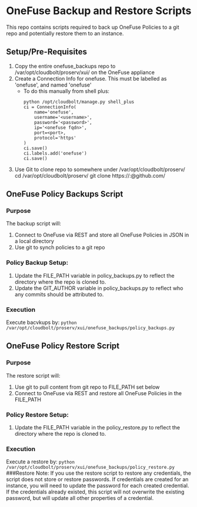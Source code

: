 # OneFuse Backup and Restore Scripts
This repo contains scripts required to back up OneFuse Policies to a git repo and potentially restore them to an instance. 

## Setup/Pre-Requisites
1. Copy the entire onefuse_backups repo to /var/opt/cloudbolt/proserv/xui/
   on the OneFuse appliance
2. Create a Connection Info for onefuse. This must be labelled as 'onefuse', 
   and named 'onefuse'
    - To do this manually from shell plus: 
        ```
        python /opt/cloudbolt/manage.py shell_plus
        ci = ConnectionInfo(
            name='onefuse',
            username='<username>',
            password='<password>',
            ip='<onefuse fqdn>',
            port=<port>,
            protocol='https'
        )
        ci.save()
        ci.labels.add('onefuse')
        ci.save()
        ```
3. Use Git to clone repo to somewhere under /var/opt/cloudbolt/proserv/
    cd /var/opt/cloudbolt/proserv/<directory name here if desired>
    git clone https://<git username>:<git password>@github.com/<repo url>

## OneFuse Policy Backups Script
### Purpose
The backup script will: 
1. Connect to OneFuse via REST and store all OneFuse Policies in JSON in a local directory
2. Use git to synch policies to a git repo

### Policy Backup Setup:
1. Update the FILE_PATH variable in policy_backups.py to reflect the directory where the repo is cloned to.
2. Update the GIT_AUTHOR variable in policy_backups.py to reflect who any commits should be attributed to. 

### Execution
Execute bacvkups by:
    ```
    python /var/opt/cloudbolt/proserv/xui/onefuse_backups/policy_backups.py
    ```
## OneFuse Policy Restore Script
### Purpose
The restore script will: 
1. Use git to pull content from git repo to FILE_PATH set below
2. Connect to OneFuse via REST and restore all OneFuse Policies in the FILE_PATH

### Policy Restore Setup:
1. Update the FILE_PATH variable in the policy_restore.py to reflect the directory where the repo is cloned to.

### Execution
Execute a restore by:
    ```
    python /var/opt/cloudbolt/proserv/xui/onefuse_backups/policy_restore.py
    ```
###Restore Note: 
If you use the restore script to restore any credentials, the script does
not store or restore passwords. If credentials are created for an instance, you
will need to update the password for each created credential. If the credentials
already existed, this script will not overwrite the existing password, but will
update all other properties of a credential.
